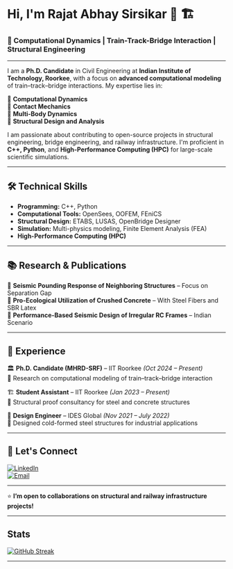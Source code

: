 # Hi, I'm Rajat Abhay Sirsikar 👋 🏗️ 

### 🚄 Computational Dynamics | Train-Track-Bridge Interaction | Structural Engineering

---

I am a **Ph.D. Candidate** in Civil Engineering at **Indian Institute of Technology, Roorkee**, with a focus on **advanced computational modeling** of train–track–bridge interactions. My expertise lies in:

🔸 **Computational Dynamics**  
🔸 **Contact Mechanics**  
🔸 **Multi-Body Dynamics**  
🔸 **Structural Design and Analysis**  

I am passionate about contributing to open-source projects in structural engineering, bridge engineering, and railway infrastructure. I'm proficient in **C++, Python**, and **High-Performance Computing (HPC)** for large-scale scientific simulations.

---

## 🛠️ Technical Skills  
- **Programming:** C++, Python  
- **Computational Tools:** OpenSees, OOFEM, FEniCS  
- **Structural Design:** ETABS, LUSAS, OpenBridge Designer  
- **Simulation:** Multi-physics modeling, Finite Element Analysis (FEA)  
- **High-Performance Computing (HPC)**  

---

## 📚 Research & Publications  
📖 **Seismic Pounding Response of Neighboring Structures** – Focus on Separation Gap  
📖 **Pro-Ecological Utilization of Crushed Concrete** – With Steel Fibers and SBR Latex  
📖 **Performance-Based Seismic Design of Irregular RC Frames** – Indian Scenario  

---

## 🌟 Experience  
🏛️ **Ph.D. Candidate (MHRD-SRF)** – IIT Roorkee *(Oct 2024 – Present)*  
🔹 Research on computational modeling of train–track–bridge interaction  

🏗️ **Student Assistant** – IIT Roorkee *(Jan 2023 – Present)*  
🔹 Structural proof consultancy for steel and concrete structures  

👷 **Design Engineer** – IDES Global *(Nov 2021 – July 2022)*  
🔹 Designed cold-formed steel structures for industrial applications  

---

## 🚀 Let's Connect  
[![LinkedIn](https://img.shields.io/badge/-LinkedIn-0077B5?style=for-the-badge&logo=linkedin)](https://www.linkedin.com/in/rajat-sirsikar)  
[![Email](https://img.shields.io/badge/-Email-D14836?style=for-the-badge&logo=gmail&logoColor=white)](mailto:rajatsirsikar5@gmail.com)  

---

⭐️ **I’m open to collaborations on structural and railway infrastructure projects!**  

---

## Stats

[![GitHub Streak](https://streak-stats.demolab.com/?user=rajat-sirsikar)](https://git.io/streak-stats)

---
<!---
rajat-sirsikar/rajat-sirsikar is a ✨ special ✨ repository because its `README.md` (this file) appears on your GitHub profile.
You can click the Preview link to take a look at your changes.
--->
